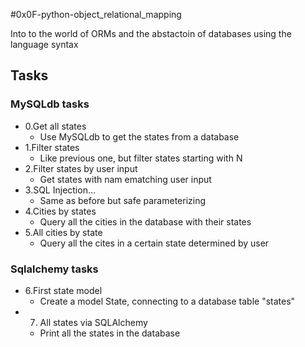 #0x0F-python-object_relational_mapping

Into to the world of ORMs and the abstactoin of databases using the language
syntax

## Tasks
### MySQLdb tasks
- 0.Get all states
    - Use MySQLdb to get the states from a database
- 1.Filter states
    - Like previous one, but filter states starting with N
- 2.Filter states by user input
    - Get states with nam ematching user input
- 3.SQL Injection...
    - Same as before but safe parameterizing
- 4.Cities by states
    - Query all the cities in the database with their states
- 5.All cities by state
    - Query all the cites in a certain state determined by user
### Sqlalchemy tasks
- 6.First state model
    - Create a model State, connecting to a database table "states"
- 7. All states via SQLAlchemy
    - Print all the states in the database
